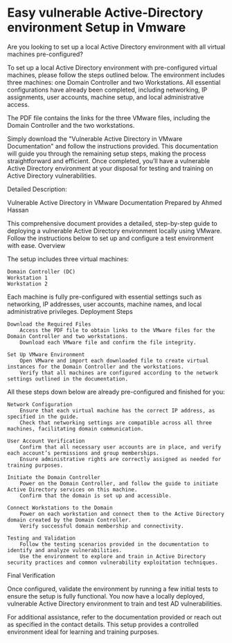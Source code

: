 # Easy vulnerable Active-Directory environment Setup in Vmware

Are you looking to set up a local Active Directory environment with all virtual machines pre-configured?

To set up a local Active Directory environment with pre-configured virtual machines, please follow the steps outlined below. The environment includes three machines: one Domain Controller and two Workstations. All essential configurations have already been completed, including networking, IP assignments, user accounts, machine setup, and local administrative access.

The PDF file contains the links for the three VMware files, including the Domain Controller and the two workstations.

Simply download the "Vulnerable Active Directory in VMware Documentation" and follow the instructions provided. This documentation will guide you through the remaining setup steps, making the process straightforward and efficient. Once completed, you’ll have a vulnerable Active Directory environment at your disposal for testing and training on Active Directory vulnerabilities.

Detailed Description:

Vulnerable Active Directory in VMware Documentation
Prepared by Ahmed Hassan

This comprehensive document provides a detailed, step-by-step guide to deploying a vulnerable Active Directory environment locally using VMware. Follow the instructions below to set up and configure a test environment with ease.
Overview

The setup includes three virtual machines:

    Domain Controller (DC)
    Workstation 1
    Workstation 2

Each machine is fully pre-configured with essential settings such as networking, IP addresses, user accounts, machine names, and local administrative privileges.
Deployment Steps

    Download the Required Files
        Access the PDF file to obtain links to the VMware files for the Domain Controller and two workstations.
        Download each VMware file and confirm the file integrity.

    Set Up VMware Environment
        Open VMware and import each downloaded file to create virtual instances for the Domain Controller and the workstations.
        Verify that all machines are configured according to the network settings outlined in the documentation.

All these steps down below are already pre-configured and finished for you:

    Network Configuration
        Ensure that each virtual machine has the correct IP address, as specified in the guide.
        Check that networking settings are compatible across all three machines, facilitating domain communication.

    User Account Verification
        Confirm that all necessary user accounts are in place, and verify each account’s permissions and group memberships.
        Ensure administrative rights are correctly assigned as needed for training purposes.

    Initiate the Domain Controller
        Power on the Domain Controller, and follow the guide to initiate Active Directory services on this machine.
        Confirm that the domain is set up and accessible.

    Connect Workstations to the Domain
        Power on each workstation and connect them to the Active Directory domain created by the Domain Controller.
        Verify successful domain membership and connectivity.

    Testing and Validation
        Follow the testing scenarios provided in the documentation to identify and analyze vulnerabilities.
        Use the environment to explore and train in Active Directory security practices and common vulnerability exploitation techniques.

Final Verification

Once configured, validate the environment by running a few initial tests to ensure the setup is fully functional. You now have a locally deployed, vulnerable Active Directory environment to train and test AD vulnerabilities.

For additional assistance, refer to the documentation provided or reach out as specified in the contact details. This setup provides a controlled environment ideal for learning and training purposes.
